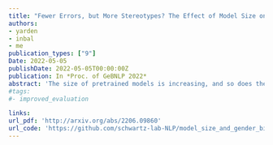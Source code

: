 ```yaml
---
title: "Fewer Errors, but More Stereotypes? The Effect of Model Size on Gender Bias"
authors:
- yarden
- inbal
- me
publication_types: ["9"]
Date: 2022-05-05
publishDate: 2022-05-05T00:00:00Z
publication: In *Proc. of GeBNLP 2022*
abstract: 'The size of pretrained models is increasing, and so does their performance on a variety of NLP tasks. However, as their memorization capacity grows, they might pick up more social biases. In this work, we examine the connection between model size and its gender bias (specifically, occupational gender bias). We measure bias in three masked language model families (RoBERTa, DeBERTa, and T5) in two setups: directly using prompt based method, and using a downstream task (Winogender). We find on the one hand that larger models receive higher bias scores on the former task, but when evaluated on the latter, they make fewer gender errors. To examine these potentially conflicting results, we carefully investigate the behavior of the different models on Winogender. We find that while larger models outperform smaller ones, the probability that their mistakes are caused by gender bias is higher. Moreover, we find that the proportion of stereotypical errors compared to anti-stereotypical ones grows with the model size. Our findings highlight the potential risks that can arise from increasing model size.'
#tags:
#- improved_evaluation

links:
url_pdf: 'http://arxiv.org/abs/2206.09860'
url_code: 'https://github.com/schwartz-lab-NLP/model_size_and_gender_bias'
---
```

